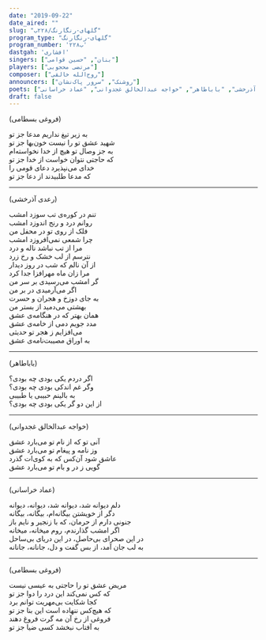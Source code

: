 ```yaml
---
date: "2019-09-22"
date_aired: ""
slug: "گلهای-رنگارنگ/۲۲۸ب"
program_type: "گلهای-رنگارنگ"
program_number: '۲۲۸ب'
dastgah: 'افشاری'
singers: ["بنان", "حسین قوامی"]
players: ["مرتضی محجوبی"]
composer: ["روح‌الله خالقی"]
announcers: ["روشنک", "سرور پاک‌نشان"]
poets: ["فروغی بسطامی", "رعدی آذرخشی", "باباطاهر", "خواجه عبدالخالق غجدوانی", "عماد خراسانی"]
draft: false
---
```


(فروغی بسطامی)  

به زیر تیغ نداریم مدعا جز تو  
شهید عشق تو را نیست خون‌بها جز تو  
به جز وصال تو هیچ از خدا نخواسته‌ام  
که حاجتی نتوان خواست از خدا جز تو  
خدای می‌نپذیرد دعای قومی را  
که مدعا طلبیدند از دعا جز تو  

---  

(رعدی آذرخشی)  

تنم در کور‌ه‌ی تب سوزد امشب  
روانم درد و رنج اندوزد امشب  
فلک از روی تو در محفل من  
چرا شمعی نمی‌افروزد امشب  
مرا از تب نباشد ناله و درد  
نترسم از لب خشک و رخ زرد  
از آن نالم که شب در روز دیدار  
مرا زان ماه مهرافزا جدا کرد  
گر امشب می‌رسیدی بر سر من  
اگر می‌آرمیدی در بر من  
به جای دوزخ و هجران و حسرت  
بهشتی می‌دمید از بستر من  
همان بهتر که در هنگامه‌ی عشق  
مدد جویم دمی از خامه‌ی عشق  
می‌افزایم ز هجر تو حدیثی  
به اوراق مصیبت‌نامه‌ی عشق  

---  

(باباطاهر)  

اگر دردم یکی بودی چه بودی؟  
وگر غم اندکی بودی چه بودی؟  
به بالینم حبیبی یا طبیبی  
از این دو گر یکی بودی چه بودی؟  

---  

(خواجه عبدالخالق غجدوانی)  

آنی تو که از نام تو می‌بارد عشق  
وز نامه‌ و پیغام تو می‌بارد عشق  
عاشق شود آن‌کس که به کوی‌ات گذرد  
گویی ز در و بام تو می‌بارد عشق  

---  

(عماد خراسانی)  

دلم دیوانه شد، دیوانه شد، دیوانه، دیوانه  
دگر از خویشتن بیگانه‌ام، بیگانه، بیگانه  
جنونی دارم از حرمان، که با زنجیر و نایم باز  
اگر امشب گذارندم، روم میخانه، میخانه  
در این صحرای بی‌حاصل، در این دریای بی‌ساحل  
به لب جان آمد، از بس گفت و دل، جانانه، جانانه  

---  

(فروغی بسطامی)  

مریض عشق تو را حاجتی به عیسی نیست  
که کس نمی‌کند این درد را دوا جز تو  
کجا شکایت بی‌مهریت توانم برد  
که هیچ‌کس ننهاده است این بنا جز تو  
فروغی از رخ آن مه گرت فروغ دهند  
به آفتاب نبخشد کسی ضیا جز تو  

